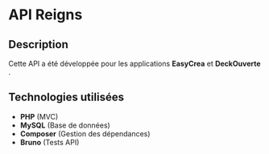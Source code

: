 # API Reigns

## Description

Cette API a été développée pour les applications **EasyCrea** et **DeckOuverte** .

## Technologies utilisées

- **PHP** (MVC)
- **MySQL** (Base de données)
- **Composer** (Gestion des dépendances)
- **Bruno** (Tests API)
